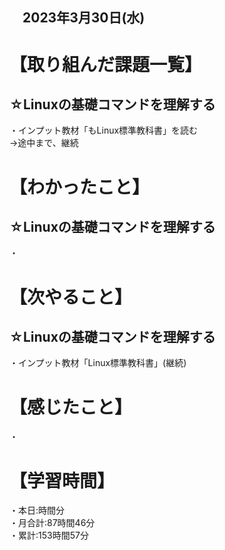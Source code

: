 ## 　2023年3月30日(水)
# 【取り組んだ課題一覧】
## ☆Linuxの基礎コマンドを理解する
・インプット教材「もLinux標準教科書」を読む<br>
→途中まで、継続
# 【わかったこと】
## ☆Linuxの基礎コマンドを理解する
・
# 【次やること】
## ☆Linuxの基礎コマンドを理解する
・インプット教材「Linux標準教科書」(継続)
# 【感じたこと】
・
# 【学習時間】
・本日:時間分<br>
・月合計:87時間46分<br>
・累計:153時間57分


